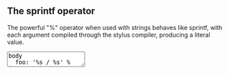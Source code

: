 ---
---

<div class="step" markdown="1">

## The sprintf operator

The powerful "%" operator when used with strings
behaves like sprintf, with each argument compiled
through the stylus compiler, producing a literal value.

<div><textarea class="stylus">
body
  foo: '%s / %s' % (5px 10px)
  foo: 'MS:WeirdStuff(opacity=%s)' % 1
  foo: unquote('MS:WeirdStuff(opacity=1)')
</textarea></div>
</div>
